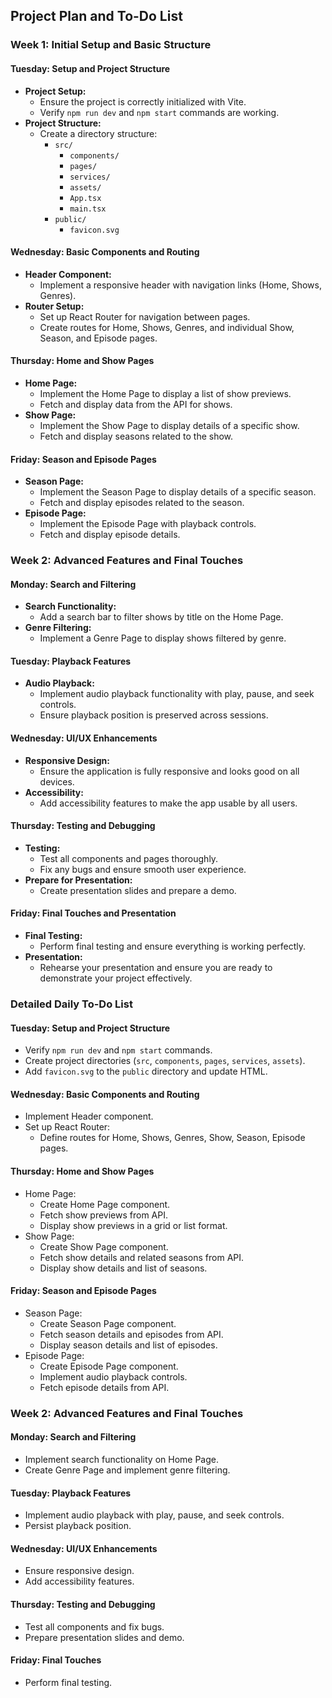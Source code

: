 ## Project Plan and To-Do List

### Week 1: Initial Setup and Basic Structure

#### **Tuesday: Setup and Project Structure**
- **Project Setup:**
  - Ensure the project is correctly initialized with Vite.
  - Verify `npm run dev` and `npm start` commands are working.
- **Project Structure:**
  - Create a directory structure:
    - `src/`
      - `components/`
      - `pages/`
      - `services/`
      - `assets/`
      - `App.tsx`
      - `main.tsx`
    - `public/`
      - `favicon.svg`

#### **Wednesday: Basic Components and Routing**
- **Header Component:**
  - Implement a responsive header with navigation links (Home, Shows, Genres).
- **Router Setup:**
  - Set up React Router for navigation between pages.
  - Create routes for Home, Shows, Genres, and individual Show, Season, and Episode pages.

#### **Thursday: Home and Show Pages**
- **Home Page:**
  - Implement the Home Page to display a list of show previews.
  - Fetch and display data from the API for shows.
- **Show Page:**
  - Implement the Show Page to display details of a specific show.
  - Fetch and display seasons related to the show.

#### **Friday: Season and Episode Pages**
- **Season Page:**
  - Implement the Season Page to display details of a specific season.
  - Fetch and display episodes related to the season.
- **Episode Page:**
  - Implement the Episode Page with playback controls.
  - Fetch and display episode details.

### Week 2: Advanced Features and Final Touches

#### **Monday: Search and Filtering**
- **Search Functionality:**
  - Add a search bar to filter shows by title on the Home Page.
- **Genre Filtering:**
  - Implement a Genre Page to display shows filtered by genre.

#### **Tuesday: Playback Features**
- **Audio Playback:**
  - Implement audio playback functionality with play, pause, and seek controls.
  - Ensure playback position is preserved across sessions.

#### **Wednesday: UI/UX Enhancements**
- **Responsive Design:**
  - Ensure the application is fully responsive and looks good on all devices.
- **Accessibility:**
  - Add accessibility features to make the app usable by all users.

#### **Thursday: Testing and Debugging**
- **Testing:**
  - Test all components and pages thoroughly.
  - Fix any bugs and ensure smooth user experience.
- **Prepare for Presentation:**
  - Create presentation slides and prepare a demo.

#### **Friday: Final Touches and Presentation**
- **Final Testing:**
  - Perform final testing and ensure everything is working perfectly.
- **Presentation:**
  - Rehearse your presentation and ensure you are ready to demonstrate your project effectively.

### Detailed Daily To-Do List

#### **Tuesday: Setup and Project Structure**
- Verify `npm run dev` and `npm start` commands.
- Create project directories (`src`, `components`, `pages`, `services`, `assets`).
- Add `favicon.svg` to the `public` directory and update HTML.

#### **Wednesday: Basic Components and Routing**
- Implement Header component.
- Set up React Router:
  - Define routes for Home, Shows, Genres, Show, Season, Episode pages.

#### **Thursday: Home and Show Pages**
- Home Page:
  - Create Home Page component.
  - Fetch show previews from API.
  - Display show previews in a grid or list format.
- Show Page:
  - Create Show Page component.
  - Fetch show details and related seasons from API.
  - Display show details and list of seasons.

#### **Friday: Season and Episode Pages**
- Season Page:
  - Create Season Page component.
  - Fetch season details and episodes from API.
  - Display season details and list of episodes.
- Episode Page:
  - Create Episode Page component.
  - Implement audio playback controls.
  - Fetch episode details from API.

### Week 2: Advanced Features and Final Touches

#### **Monday: Search and Filtering**
- Implement search functionality on Home Page.
- Create Genre Page and implement genre filtering.

#### **Tuesday: Playback Features**
- Implement audio playback with play, pause, and seek controls.
- Persist playback position.

#### **Wednesday: UI/UX Enhancements**
- Ensure responsive design.
- Add accessibility features.

#### **Thursday: Testing and Debugging**
- Test all components and fix bugs.
- Prepare presentation slides and demo.

#### **Friday: Final Touches**
- Perform final testing.

